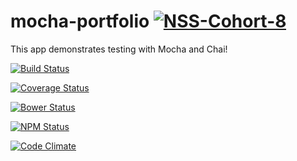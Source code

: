 # mocha-portfolio [![NSS-Cohort-8](https://img.shields.io/badge/NSS-cohort--8-3C617F.svg)](http://blog.aijoona.com/wp-content/uploads/2011/04/crockford.jpg)
This app demonstrates testing with Mocha and Chai!

[![Build Status](https://travis-ci.org/luketlancaster/mocha-portfolio.svg?branch=master)](https://travis-ci.org/luketlancaster/mocha-portfolio)

[![Coverage Status](https://coveralls.io/repos/luketlancaster/mocha-portfolio/badge.svg)](https://coveralls.io/r/luketlancaster/mocha-portfolio)

[![Bower Status](https://www.versioneye.com/user/projects/54d8df77c1bbbd5f820000f3/badge.svg?style=flat)](https://www.versioneye.com/user/projects/54d8df77c1bbbd5f820000f3)

[![NPM Status](https://www.versioneye.com/user/projects/54d8df63c1bbbda013000036/badge.svg?style=flat)](https://www.versioneye.com/user/projects/54d8df63c1bbbda013000036)

[![Code Climate](https://codeclimate.com/github/luketlancaster/mocha-portfolio/badges/gpa.svg)](https://codeclimate.com/github/luketlancaster/mocha-portfolio)

